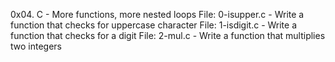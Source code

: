 0x04. C - More functions, more nested loops
File: 0-isupper.c - Write a function that checks for uppercase character
File: 1-isdigit.c - Write a function that checks for a digit
File: 2-mul.c - Write a function that multiplies two integers
